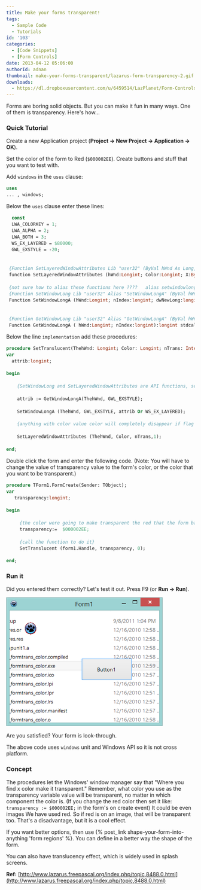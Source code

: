 ```yaml
---
title: Make your forms transparent!
tags:
  - Sample Code
  - Tutorials
id: '103'
categories:
  - [Code Snippets]
  - [Form Controls]
date: 2013-04-12 05:06:00
authorId: adnan
thumbnail: make-your-forms-transparent/lazarus-form-transparency-2.gif
downloads:
  - https://dl.dropboxusercontent.com/u/6459514/LazPlanet/Form-Controls/formtrans_color.zip
---
```


Forms are boring solid objects. But you can make it fun in many ways. One of them is transparency. Here's how...
<!-- more -->



### Quick Tutorial


Create a new Application project (**Project -> New Project -> Application -> OK**).

Set the color of the form to Red (`$000002EE`). Create buttons and stuff that you want to test with.

Add `windows` in the `uses` clause:

```pascal
uses
... , windows;
```

Below the `uses` clause enter these lines:

```pascal
  const
  LWA_COLORKEY = 1;
  LWA_ALPHA = 2;
  LWA_BOTH = 3;
  WS_EX_LAYERED = $80000;
  GWL_EXSTYLE = -20;


 {Function SetLayeredWindowAttributes Lib "user32" (ByVal hWnd As Long, ByVal Color As Long, ByVal X As Byte, ByVal alpha As Long) As Boolean }
 function SetLayeredWindowAttributes (hWnd:Longint; Color:Longint; X:Byte; alpha:Longint):bool stdcall; external 'USER32';

 {not sure how to alias these functions here ????   alias setwindowlonga!!}
 {Function SetWindowLong Lib "user32" Alias "SetWindowLongA" (ByVal hWnd As Long, ByVal nIndex As Long, ByVal dwNewLong As Long) As Long }
 Function SetWindowLongA (hWnd:Longint; nIndex:longint; dwNewLong:longint):longint stdcall; external 'USER32';


 {Function GetWindowLong Lib "user32" Alias "GetWindowLongA" (ByVal hWnd As Long, ByVal nIndex As Long) As Long }
 Function GetWindowLongA ( hWnd:Longint; nIndex:longint):longint stdcall; external 'user32';
```

Below the line `implementation` add these procedures:

```pascal
procedure SetTranslucent(ThehWnd: Longint; Color: Longint; nTrans: Integer);
var
  attrib:longint;

begin

    {SetWindowLong and SetLayeredWindowAttributes are API functions, see MSDN for details }

    attrib := GetWindowLongA(ThehWnd, GWL_EXSTYLE);

    SetWindowLongA (ThehWnd, GWL_EXSTYLE, attrib Or WS_EX_LAYERED);

    {anything with color value color will completely disappear if flag = 1 or flag = 3  }

    SetLayeredWindowAttributes (ThehWnd, Color, nTrans,1);

end;
```

Double click the form and enter the following code. (Note: You will have to change the value of transparency value to the form's color, or the color that you want to be transparent.)

```pascal
procedure TForm1.FormCreate(Sender: TObject);
var
   transparency:longint;

begin

     {the color were going to make transparent the red that the form backgroud is set to}
     transparency:=  $000002EE;

     {call the function to do it}
     SetTranslucent (form1.Handle, transparency, 0);

end;
```


### Run it

Did you entered them correctly? Let's test it out. Press F9 (or **Run -> Run**).


![Look-through Transparent form based on color](make-your-forms-transparent/lazarus-form-transparency.gif "Look-through Transparent form based on color")


Are you satisfied? Your form is look-through.

The above code uses `windows` unit and Windows API so it is not cross platform.


### Concept

The procedures let the Windows' window manager say that "Where you find x color make it transparent." Remember, what color you use as the transparency variable value will be transparent, no matter in which component the color is. (If you change the red color then set it like: `transparency := $000002EE;` in the form's on create event) It could be even images We have used red. So if red is on an image, that will be transparent too. That's a disadvantage, but it is a cool effect.

If you want better options, then use {% post_link shape-your-form-into-anything 'form regions' %}. You can define in a better way the shape of the form.

You can also have translucency effect, which is widely used in splash screens.


**Ref:**
[http://www.lazarus.freepascal.org/index.php/topic,8488.0.html](http://www.lazarus.freepascal.org/index.php/topic,8488.0.html)
